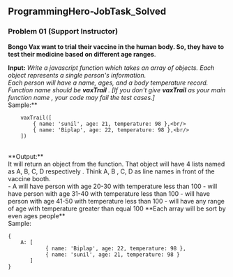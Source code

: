 ## ProgrammingHero-JobTask_Solved 
### Problem 01 (Support Instructor) 

**Bongo Vax want to trial their vaccine in the human body. So, they have to test their
 medicine based on different age ranges**.<br/>

**Input:** 
*Write a javascript function which takes an array of objects. Each object represents
a single person's information.<br/>
Each person will have a name, ages, and a body temperature record.<br/>
Function name should be **vaxTrail** . [If you don't give **vaxTrail** as your main
function name , your code may fail the test cases.]* <br/>
Sample:** <br/>
```
    vaxTrail([
        { name: 'sunil', age: 21, temperature: 98 },<br/>
        { name: 'Biplap', age: 22, temperature: 98 },<br/>
    ])
```
<br/>
**Output:** <br/>
It will return an object from the function. That object will have 4 lists named as A, B,
C, D respectively . Think A, B , C, D as line names in front of the vaccine booth.<br/>
- A will have person with age 20-30 with temperature less than 100
-  will have person with age 31-40 with temperature less than 100
- will have person with age 41-50 with temperature less than 100
- will have any range of age with temperature greater than equal 100
**Each array will be sort by even ages people** <br/>
Sample:<br/>

```
{
    A: [
            { name: 'Biplap', age: 22, temperature: 98 },
            { name: 'sunil', age: 21, temperature: 98 }
       ] 
}
```